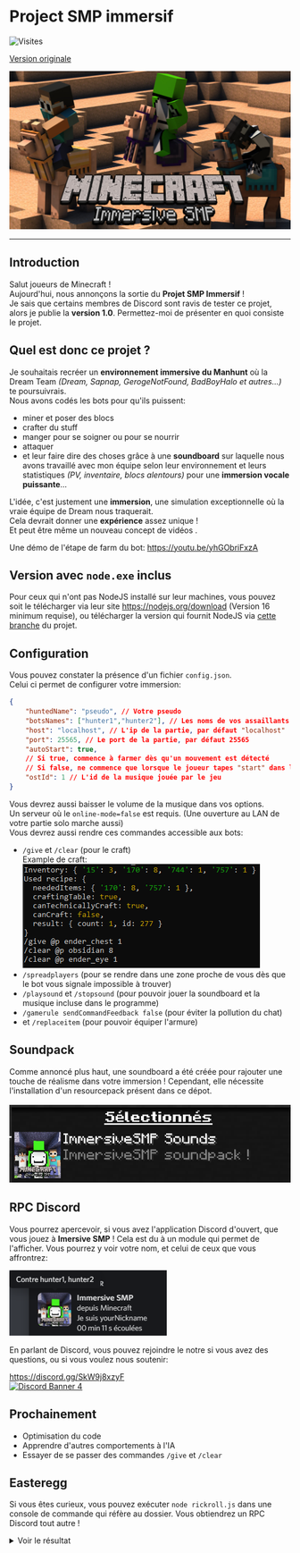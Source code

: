 # **Project SMP immersif**

![Visites](https://visitor-badge.glitch.me/badge?page_id=fox3000foxy.ImmersiveManhunt&left_color=gray&right_color=green&left_text=Nombre%20de%20visites)

[Version originale](./README.md)


![Banniere du projet](./banner.png "Banniere du projet")
___

## Introduction


Salut joueurs de Minecraft !<br>
Aujourd'hui, nous annonçons la sortie du **Projet SMP Immersif** !<br>
Je sais que certains membres de Discord sont ravis de tester ce projet, alors je publie la **version 1.0**.
Permettez-moi de présenter en quoi consiste le projet.

## Quel est donc ce projet ?

Je souhaitais recréer un **environnement immersive du Manhunt** où la Dream Team *(Dream, Sapnap, GerogeNotFound, BadBoyHalo et autres...)* te poursuivrais.<br>
Nous avons codés les bots pour qu'ils puissent:
- miner et poser des blocs
- crafter du stuff
- manger pour se soigner ou pour se nourrir
- attaquer
- et  leur faire dire des choses grâce à une **soundboard** sur laquelle nous avons travaillé avec mon équipe selon leur environnement et leurs statistiques *(PV, inventaire, blocs alentours)* pour une __**immersion vocale puissante**__...<br>

L'idée, c'est justement une **immersion**, une simulation exceptionnelle où la vraie équipe de Dream nous traquerait.<br>
Cela devrait donner  une **expérience** assez unique !<br>
Et peut être même un nouveau concept de vidéos .<br>

Une démo de l'étape de farm du bot: https://youtu.be/yhGObriFxzA

## Version avec `node.exe` inclus

Pour ceux qui n'ont pas NodeJS installé sur leur machines, vous pouvez soit le télécharger via leur site https://nodejs.org/download (Version 16 minimum requise), ou télécharger la version qui fournit NodeJS via [cette branche](https://github.com/fox3000foxy/ImmersiveManhunt/tree/with-node) du projet.

## Configuration

Vous pouvez constater la présence d'un fichier `config.json`.<br>
Celui ci permet de configurer votre immersion:
```json
{
	"huntedName": "pseudo", // Votre pseudo
	"botsNames": ["hunter1","hunter2"], // Les noms de vos assaillants
	"host": "localhost", // L'ip de la partie, par défaut "localhost"
	"port": 25565, // Le port de la partie, par défaut 25565
	"autoStart": true,
    // Si true, commence à farmer dès qu'un mouvement est détecté
    // Si false, ne commence que lorsque le joueur tapes "start" dans le chat
	"ostId": 1 // L'id de la musique jouée par le jeu
}
```

Vous devrez aussi baisser le volume de la musique dans vos options.<br>
Un serveur où le `online-mode=false` est requis. (Une ouverture au LAN de votre partie solo marche aussi)<br>
Vous devrez aussi rendre ces commandes accessible aux bots:
- `/give` et `/clear` (pour le craft)<br>
Example de craft: <br>![Example de craft](./assets/craft.png "Example de craft")
- `/spreadplayers` (pour se rendre dans une zone proche de vous dès que le bot vous signale impossible à trouver)
- `/playsound` et `/stopsound` (pour pouvoir jouer la soundboard et la musique incluse dans le programme)
- `/gamerule sendCommandFeedback false` (pour éviter la pollution du chat)
- et `/replaceitem` (pour pouvoir équiper l'armure)

## Soundpack
Comme annoncé plus haut, une soundboard a été créée pour rajouter une touche de réalisme dans votre immersion ! Cependant, elle nécessite l'installation d'un resourcepack présent dans ce dépot.<br><br>
![Le pack est sélectionné](./assets/packSelected.png "Le pack est sélectionné")

## RPC Discord

Vous pourrez apercevoir, si vous avez l'application Discord d'ouvert, que vous jouez à **Imersive SMP** ! Cela est du à un module qui permet de l'afficher. Vous pourrez y voir votre nom, et celui de ceux que vous affrontrez: <br>

![Example de RPC](./assets/rpcPlus.png "Le pack est sélectionné")

En parlant de Discord, vous pouvez rejoindre le notre si vous avez des questions, ou si vous voulez nous soutenir:<br>

https://discord.gg/SkW9j8xzyF<br>
<a href="https://discord.gg/SkW9j8xzyF">![Discord Banner 4](https://discordapp.com/api/guilds/901576410374758420/widget.png?style=banner1)</a>

## Prochainement

- Optimisation du code
- Apprendre d'autres comportements à l'IA
- Essayer de se passer des commandes `/give` et `/clear`

## Easteregg

Si vous êtes curieux, vous pouvez exécuter `node rickroll.js` dans une console de commande qui réfère au dossier.
Vous obtiendrez un RPC Discord tout autre !
<details>
  <summary>Voir le résultat</summary>

  ![Never gonna give you up !](./assets/rickroll.png "Never gonna give you up !")
</details>
